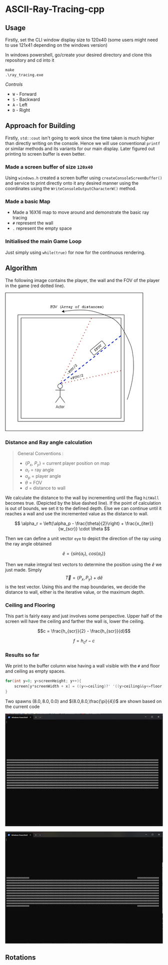 # ASCII-Ray-Tracing-cpp

## Usage
Firstly, set the CLI window display size to 120x40 (some users might need to use 121x41 depending on the windows version)

In windows powershell, go/create your desired directory and clone this repository and cd into it
```
make
.\ray_tracing.exe
```
*Controls*
* `W` - Forward
* `S` - Backward
* `A` - Left 
* `D` - Right

## Approach for Building

Firstly, `std::cout` isn't going to work since the time taken is much higher than directly writing on the console. Hence we will use conventional `printf` or similar methods and its variants for our main display. Later figured out printing to screen buffer is even better.

### Made a screen buffer of size `120x40`
Using `windows.h` created a screen buffer using `createConsoleScreenBuffer()` and service to print directly onto it any desired manner using the coordinates using the `WriteConsoleOutputCharacterW()` method.

### Made a basic Map
* Made a 16X16 map to move around and demonstrate the basic ray tracing
* `#` represent the wall
* `.` represent the empty space
<!-- * `P` represent the player position -->

### Initialised the main Game Loop
Just simply using `while(true)` for now for the continuous rendering.

## Algorithm
The following image contains the player, the wall and the FOV of the player in the game (red dotted line).

![Depiction of the algorithm](docs/potters_algo.png)

### Distance and Ray angle calculation

> General Conventions :
> * $\{P_x,\ P_y\}$ = current player position on map
> * $\alpha_r$ = ray angle
> * $\alpha_{p}$ = player angle
> * $\theta$ = FOV
> * $d$ = distance to wall

We calculate the distance to the wall by incrementing until the flag `hitWall` becomes true. (Depicted by the blue dashed line).
If the point of calculation is out of bounds, we set it to the defined depth. Else we can continue until it reaches a wall and use the incremented value as the distance to wall.

$$
\alpha_r = \left(\alpha_p - \frac{\theta}{2}\right) + \frac{x_{iter}}{w_{scr}} \cdot \theta
$$

Then we can define a unit vector `eye` to depict the direction of the ray using the ray angle obtained 

$$\hat{e} = \{sin(\alpha_r),\ cos(\alpha_r)\}$$

Then we make integral test vectors to determine the position using the $\hat{e}$ we just made. Simply $$\vec{T} = \{P_x,P_y\} + d\hat{e}$$ is the test vector. Using this and the map boundaries, we decide the distance to wall, either is the iterative value, or the maximum depth.

### Ceiling and Flooring
This part is fairly easy and just involves some perspective. Upper half of the screen will have the ceiling and farther the wall is, lower the ceiling.

$$c = \frac{h_{scr}}{2} - \frac{h_{scr}}{d}$$

$$f = h_cr - c $$

### Results so far
We print to the buffer column wise having a wall visible with the `#` and floor and ceiling as empty spaces.

```cpp
for(int y=0; y<screenHeight; y++){
    screen[y*screenWidth + x] = ((y<=ceiling)?' '((y>ceiling&&y<=floor)?'#':' '));
}
```

 Two spawns $(8.0,8.0,0.0)$ and $(8.0,8.0,\frac{\pi}{4})$ are shown based on the current code

![spawn1](docs/9_4_0.png)

![spawn2](docs/9_4_pi4.png)


## Rotations

<!-- ## Shading - I

## Movement

## Shading - II

## Collision Detection -->

